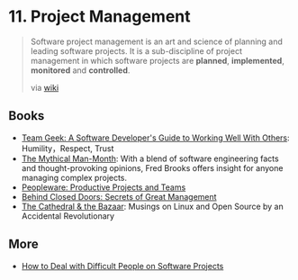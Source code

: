 # 11. Project Management 

> Software project management is an art and science of planning and leading software projects. It is a sub-discipline of project management in which software projects are **planned**, **implemented**, **monitored** and **controlled**.
> 
> via [wiki](https://www.wikiwand.com/en/Software_project_management)

## Books

- [Team Geek: A Software Developer's Guide to Working Well With Others](https://www.amazon.com/Team-Geek-Software-Developers-Working/dp/1449302440): Humility，Respect, Trust
- [The Mythical Man-Month](https://www.amazon.com/Summary-Mythical-Man-Month-Todd-McGrath-ebook/dp/B01DJF27S0/ref=sr_1_3?keywords=The+Mythical+Man-Month&qid=1557816060&s=books&sr=1-3): With a blend of software engineering facts and thought-provoking opinions, Fred Brooks offers insight for anyone managing complex projects.
- [Peopleware: Productive Projects and Teams](https://www.amazon.com/dp/0321934113/)
- [Behind Closed Doors: Secrets of Great Management](https://www.amazon.com/Behind-Closed-Doors-Management-Programmers/dp/0976694026/ref=sr_1_fkmrnull_1?keywords=Behind+Closed+Doors%3A+Secrets+of+Great+Management&qid=1557816469&s=books&sr=1-1-fkmrnull)
- [The Cathedral & the Bazaar](https://www.amazon.com/Cathedral-Bazaar-Musings-Accidental-Revolutionary/dp/1565927249/ref=sr_1_fkmrnull_1?keywords=The+Cathedral+%26+the+Bazaar%3A+Musings+on+Linux+and+Open+Source+by+an+Accidental+Revolutionary&qid=1557816553&s=gateway&sr=8-1-fkmrnull): Musings on Linux and Open Source by an Accidental Revolutionary

## More 

- [How to Deal with Difficult People on Software Projects](https://people.neilon.software/)
